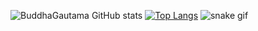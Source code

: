 ![BuddhaGautama GitHub stats](https://github-readme-stats.vercel.app/api?username=BuddhaGautama&show_icons=true&theme=radical)
[![Top Langs](https://github-readme-stats.vercel.app/api/top-langs/?username=BuddhaGautama&layout=compact)](https://github.com/BuddhaGautama/github-readme-stats)
![snake gif](https://github.com/Formandodev/BuddhaGautama/blob/output/github-contribution-grid-snake.svg)
